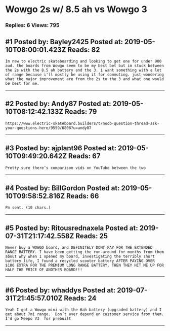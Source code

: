 # Wowgo 2s w/ 8.5 ah vs Wowgo 3

### Replies: 6 Views: 795

## \#1 Posted by: Bayley2425 Posted at: 2019-05-10T08:00:01.423Z Reads: 82

```
Im new to electric skateboarding and looking to get one for under 900 aud. the boards from Wowgo seem to be my best bet but im stuck between the 2s with the 8.5 ah battery and the 3. i want something with a lot of range because i'll mostly be using it for commuting. just wondering what the major improvement are from the 2s to the 3 and what one would be best for me.
```

---
## \#2 Posted by: Andy87 Posted at: 2019-05-10T08:12:42.133Z Reads: 79

```
https://www.electric-skateboard.builders/t/noob-question-thread-ask-your-questions-here/9559/6808?u=andy87
```

---
## \#3 Posted by: ajplant96 Posted at: 2019-05-10T09:49:20.642Z Reads: 67

```
Pretty sure there’s comparison vids on YouTube between the two
```

---
## \#4 Posted by: BillGordon Posted at: 2019-05-10T09:58:52.816Z Reads: 66

```
Pm sent. (10 chars.)
```

---
## \#5 Posted by: Ritousrednaxela Posted at: 2019-07-31T21:17:42.558Z Reads: 25

```
Never buy a WOWGO board, and DEFINITELY DONT PAY FOR THE EXTENDED RANGE BATTERY. I have been getting the run-around for months from them  about why when I opened my board, investigating the terribly short battery life, I found a recycled scooter battery AFTER PAYING OVER $100 EXTRA FOR THE PREMIUM LONG RANGE BATTERY. THEN THEY HIT ME UP FOR HALF THE PRICE OF ANOTHER BOARD!!!
```

---
## \#6 Posted by: whaddys Posted at: 2019-07-31T21:45:57.010Z Reads: 24

```
Yeah I got a Wowgo mini with the 6ah battery (upgraded battery) and I get about 7mi range.  Don’t ever depend on customer service from them.  I’d go Meepo V3  for prebuilt
```

---

